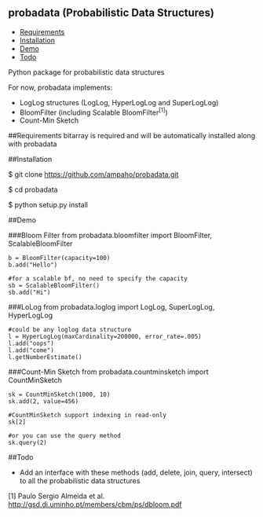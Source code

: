 ## probadata (Probabilistic Data Structures)

* <a href="#requirements">Requirements</a>
* <a href="#installation">Installation</a>
* <a href="#demo">Demo</a>
* <a href="#todo">Todo</a>

Python package for probabilistic data structures


For now, probadata implements:
* LogLog structures (LogLog, HyperLogLog and SuperLogLog)
* BloomFilter (including Scalable BloomFilter<sup>[1]</sup>)
* Count-Min Sketch


##Requirements
bitarray is required and will be automatically installed along with probadata

##Installation 

$ git clone https://github.com/ampaho/probadata.git

$ cd probadata

$ python setup.py install

##Demo

###Bloom Filter
    from probadata.bloomfilter import BloomFilter, ScalableBloomFilter
    
    b = BloomFilter(capacity=100)
    b.add("Hello")
    
    #for a scalable bf, no need to specify the capacity
    sb = ScalableBloomFilter()
    sb.add("Hi")

###LoLog
    from probadata.loglog import LogLog, SuperLogLog, HyperLogLog
    
    #could be any loglog data structure
    l = HyperLogLog(maxCardinality=200000, error_rate=.005)
    l.add("oops")
    l.add("come")
    l.getNumberEstimate()

###Count-Min Sketch
    from probadata.countminsketch import CountMinSketch
    
    sk = CountMinSketch(1000, 10)
    sk.add(2, value=456)
    
    #CountMinSketch support indexing in read-only
    sk[2]
    
    #or you can use the query method
    sk.query(2)
    
    
##Todo

* Add an interface with these methods (add, delete, join, query, intersect) to all the probabilistic data structures








[1] Paulo Sergio Almeida et al. http://gsd.di.uminho.pt/members/cbm/ps/dbloom.pdf
